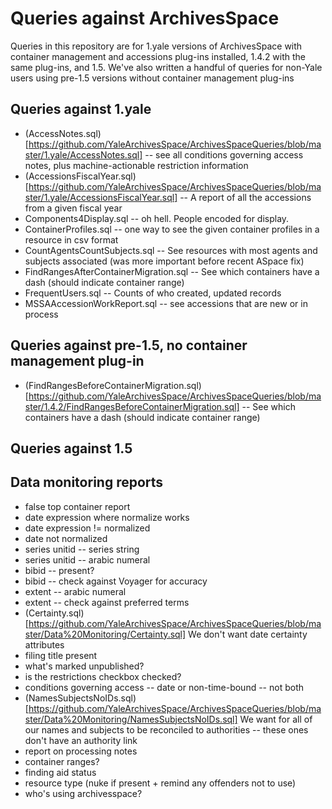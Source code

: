 Queries against ArchivesSpace
=============================
Queries in this repository are for 1.yale versions of ArchivesSpace with container management and accessions plug-ins installed, 1.4.2 with the same plug-ins, and 1.5. We've also written a handful of queries for non-Yale users using pre-1.5 versions without container management plug-ins

Queries against 1.yale
----------------------
 * (AccessNotes.sql)[https://github.com/YaleArchivesSpace/ArchivesSpaceQueries/blob/master/1.yale/AccessNotes.sql] -- see all conditions governing access notes, plus machine-actionable restriction information
 * (AccessionsFiscalYear.sql)[https://github.com/YaleArchivesSpace/ArchivesSpaceQueries/blob/master/1.yale/AccessionsFiscalYear.sql] -- A report of all the accessions from a given fiscal year
 * Components4Display.sql -- oh hell. People encoded for display. 
 * ContainerProfiles.sql -- one way to see the given container profiles in a resource in csv format
 * CountAgentsCountSubjects.sql -- See resources with most agents and subjects associated (was more important before recent ASpace fix)
 * FindRangesAfterContainerMigration.sql -- See which containers have a dash (should indicate container range)
 * FrequentUsers.sql -- Counts of who created, updated records
 * MSSAAccessionWorkReport.sql -- see accessions that are new or in process

Queries against pre-1.5, no container management plug-in
--------------------------------------------------------
 * (FindRangesBeforeContainerMigration.sql)[https://github.com/YaleArchivesSpace/ArchivesSpaceQueries/blob/master/1.4.2/FindRangesBeforeContainerMigration.sql] -- See which containers have a dash (should indicate container range)

Queries against 1.5
-------------------

Data monitoring reports
-----------------------
 * false top container report
 * date expression where normalize works
 * date expression != normalized
 * date not normalized
 * series unitid -- series string
 * series unitid -- arabic numeral
 * bibid -- present?
 * bibid -- check against Voyager for accuracy 
 * extent -- arabic numeral
 * extent -- check against preferred terms
 * (Certainty.sql)[https://github.com/YaleArchivesSpace/ArchivesSpaceQueries/blob/master/Data%20Monitoring/Certainty.sql] We don't want date certainty attributes
 * filing title present
 * what's marked unpublished?
 * is the restrictions checkbox checked?
 * conditions governing access -- date or non-time-bound -- not both
 * (NamesSubjectsNoIDs.sql)[https://github.com/YaleArchivesSpace/ArchivesSpaceQueries/blob/master/Data%20Monitoring/NamesSubjectsNoIDs.sql] We want for all of our names and subjects to be reconciled to authorities -- these ones don't have an authority link
 * report on processing notes
 * container ranges?
 * finding aid status
 * resource type (nuke if present + remind any offenders not to use)
 * who's using archivesspace?